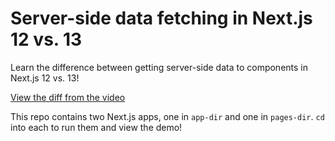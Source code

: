 # Server-side data fetching in Next.js 12 vs. 13

Learn the difference between getting server-side data to components in Next.js 12 vs. 13!

[View the diff from the video](https://github.com/samselikoff/2022-12-19-shared-header-data-fetching/commit/d00f73e401666d7b4d2a620d6ccbdd4d1ccf7624)

This repo contains two Next.js apps, one in `app-dir` and one in `pages-dir`. `cd` into each to run them and view the demo!